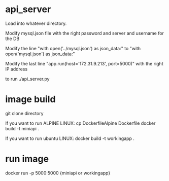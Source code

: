 # api_server

Load into whatever directory.


Modify mysql.json file with the right password and server and username for the DB


Modify the line "with open('../mysql.json') as json_data:" to "with open('mysql.json') as json_data:"


Modify the last line "app.run(host='172.31.9.213', port=5000)" with the right IP address


to run  ./api_server.py 


# image build

git clone directory

If you want to run ALPINE LINUX:
cp DockerfileAlpine Dockerfile
docker build -t miniapi .

If you want to run ubuntu LINUX:
docker build -t workingapp .


# run image

docker run -p 5000:5000 {miniapi or workingapp}

